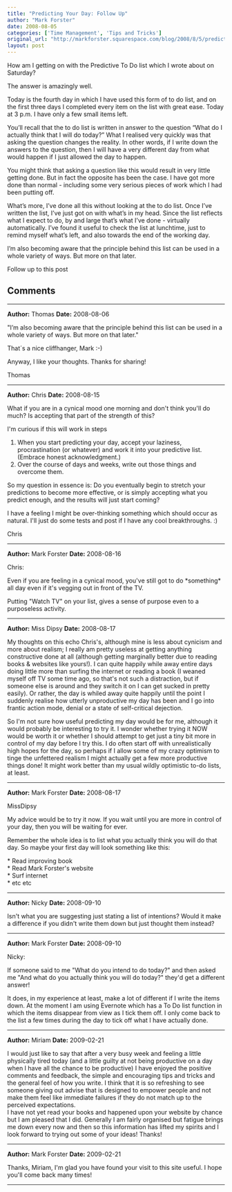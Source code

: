 ```yaml
---
title: "Predicting Your Day: Follow Up"
author: "Mark Forster"
date: 2008-08-05
categories: ['Time Management', 'Tips and Tricks']
original_url: "http://markforster.squarespace.com/blog/2008/8/5/predicting-your-day-follow-up.html"
layout: post
---
```


How am I getting on with the Predictive To Do list which I wrote about on Saturday?

The answer is amazingly well.

Today is the fourth day in which I have used this form of to do list, and on the first three days I completed every item on the list with great ease. Today at 3 p.m. I have only a few small items left.

You’ll recall that the to do list is written in answer to the question “What do I actually think that I will do today?” What I realised very quickly was that asking the question changes the reality. In other words, if I write down the answers to the question, then I will have a very different day from what would happen if I just allowed the day to happen.

You might think that asking a question like this would result in very little getting done. But in fact the opposite has been the case. I have got more done than normal - including some very serious pieces of work which I had been putting off.

What’s more, I’ve done all this without looking at the to do list. Once I’ve written the list, I’ve just got on with what’s in my head. Since the list reflects what I expect to do, by and large that’s what I’ve done - virtually automatically. I’ve found it useful to check the list at lunchtime, just to remind myself what’s left, and also towards the end of the working day.

I’m also becoming aware that the principle behind this list can be used in a whole variety of ways. But more on that later.

Follow up to this post


## Comments

---

**Author:** Thomas
**Date:** 2008-08-06

"I’m also becoming aware that the principle behind this list can be used in a whole variety of ways. But more on that later."  
  
That´s a nice cliffhanger, Mark :-)  
  
Anyway, I like your thoughts. Thanks for sharing!  
  
Thomas

---

**Author:** Chris
**Date:** 2008-08-15

What if you are in a cynical mood one morning and don't think you'll do much? Is accepting that part of the strength of this?  
  
I'm curious if this will work in steps  
1. When you start predicting your day, accept your laziness, procrastination (or whatever) and work it into your predictive list. (Embrace honest acknowledgment.)  
2. Over the course of days and weeks, write out those things and overcome them.  
  
So my question in essence is: Do you eventually begin to stretch your predictions to become more effective, or is simply accepting what you predict enough, and the results will just start coming?  
  
I have a feeling I might be over-thinking something which should occur as natural. I'll just do some tests and post if I have any cool breakthroughs. :)  
  
Chris

---

**Author:** Mark Forster
**Date:** 2008-08-16

Chris:  
  
Even if you are feeling in a cynical mood, you've still got to do \*something\* all day even if it's vegging out in front of the TV.   
  
Putting "Watch TV" on your list, gives a sense of purpose even to a purposeless activity.

---

**Author:** Miss Dipsy
**Date:** 2008-08-17

My thoughts on this echo Chris's, although mine is less about cynicism and more about realism; I really am pretty useless at getting anything constructive done at all (although getting marginally better due to reading books & websites like yours!). I can quite happily while away entire days doing little more than surfing the internet or reading a book (I weaned myself off TV some time ago, so that's not such a distraction, but if someone else is around and they switch it on I can get sucked in pretty easily). Or rather, the day is whiled away quite happily until the point I suddenly realise how utterly unproductive my day has been and I go into frantic action mode, denial or a state of self-critical dejection.   
  
So I'm not sure how useful predicting my day would be for me, although it would probably be interesting to try it. I wonder whether trying it NOW would be worth it or whether I should attempt to get just a tiny bit more in control of my day before I try this. I do often start off with unrealistically high hopes for the day, so perhaps if I allow some of my crazy optimism to tinge the unfettered realism I might actually get a few more productive things done! It might work better than my usual wildly optimistic to-do lists, at least.

---

**Author:** Mark Forster
**Date:** 2008-08-17

MissDipsy  
  
My advice would be to try it now. If you wait until you are more in control of your day, then you will be waiting for ever.  
  
Remember the whole idea is to list what you actually think you will do that day. So maybe your first day will look something like this:  
  
\* Read improving book  
\* Read Mark Forster's website  
\* Surf internet  
\* etc etc

---

**Author:** Nicky
**Date:** 2008-09-10

Isn't what you are suggesting just stating a list of intentions? Would it make a difference if you didn't write them down but just thought them instead?

---

**Author:** Mark Forster
**Date:** 2008-09-10

Nicky:  
  
If someone said to me "What do you intend to do today?" and then asked me "And what do you actually think you will do today?" they'd get a different answer!  
  
It does, in my experience at least, make a lot of different if I write the items down. At the moment I am using Evernote which has a To Do list function in which the items disappear from view as I tick them off. I only come back to the list a few times during the day to tick off what I have actually done.

---

**Author:** Miriam
**Date:** 2009-02-21

I would just like to say that after a very busy week and feeling a little physically tired today (and a little guilty at not being productive on a day when I have all the chance to be productive) I have enjoyed the positive comments and feedback, the simple and encouraging tips and tricks and the general feel of how you write. I think that it is so refreshing to see someone giving out advise that is designed to empower people and not make them feel like immediate failures if they do not match up to the perceived expectations.  
I have not yet read your books and happened upon your website by chance but I am pleased that I did. Generally I am fairly organised but fatigue brings me down every now and then so this information has lifted my spirits and I look forward to trying out some of your ideas! Thanks!

---

**Author:** Mark Forster
**Date:** 2009-02-21

Thanks, Miriam, I'm glad you have found your visit to this site useful. I hope you'll come back many times!

---
